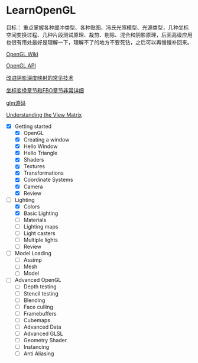 # LearnOpenGL

目标：
重点掌握各种缓冲类型、各种贴图、冯氏光照模型、光源类型，几种坐标空间变换过程、几种片段测试原理、裁剪、剔除、混合和阴影原理，后面高级应用也很有用处最好是理解一下，理解不了的地方不要死钻，之后可以再慢慢补回来。

[OpenGL Wiki](https://www.khronos.org/opengl/wiki/Main_Page)

[OpenGL API](https://www.khronos.org/registry/OpenGL-Refpages/gl4/)

[改进阴影深度映射的常见技术](https://docs.microsoft.com/zh-cn/windows/win32/dxtecharts/common-techniques-to-improve-shadow-depth-maps)

[坐标变换章节和FBO章节非常详细](http://www.songho.ca/opengl/index.html)

[glm源码](https://github.com/g-truc/glm/tree/0.9.5/glm)

[Understanding the View Matrix](https://www.3dgep.com/understanding-the-view-matrix/#The_View_Matrix)



- [x] Getting started
    - [x] OpenGL
    - [x] Creating a window
    - [x] Hello Window
    - [x] Hello Triangle
    - [x] Shaders
    - [x] Textures
    - [x] Transformations
    - [x] Coordinate Systems
    - [x] Camera
    - [x] Review
- [ ] Lighting
    - [x] Colors
    - [x] Basic Lighting
    - [ ] Materials
    - [ ] Lighting maps
    - [ ] Light casters
    - [ ] Multiple lights
    - [ ] Review
- [ ] Model Loading
    - [ ] Assimp
    - [ ] Mesh
    - [ ] Model
- [ ] Advanced OpenGL
    - [ ] Depth testing
    - [ ] Stencil testing
    - [ ] Blending
    - [ ] Face culling
    - [ ] Framebuffers
    - [ ] Cubemaps
    - [ ] Advanced Data
    - [ ] Advanced GLSL
    - [ ] Geometry Shader
    - [ ] Instancing
    - [ ] Anti Aliasing